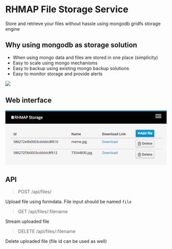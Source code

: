 # RHMAP File Storage Service

Store and retrieve your files without hassle using mongodb gridfs storage engine

## Why using mongodb as storage solution

- When using mongo data and files are stored in one place (simplicity)
- Easy to scale using mongo mechanisms
- Easy to backup using existing mongo backup solutions
- Easy to monitor storage and provide alerts

![](http://images.memes.com/meme/310748)

## Web interface

![](./screenshots/mainview.png)

## API

> POST /api/files/

Upload file using formdata. File input should be named `file` 

> GET /api/files/:filename

Stream uploaded file

> DELETE /api/files/:filename

Delete uploaded file (file id can be used as well)